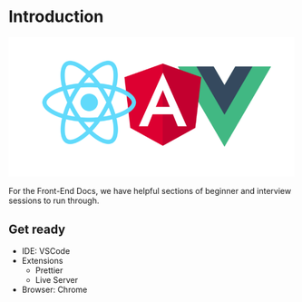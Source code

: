 # Introduction

![fw-logo](images/fw-logo.png)

For the Front-End Docs, we have helpful sections of beginner and interview sessions to run through.

## Get ready

-   IDE: VSCode
-   Extensions
    -   Prettier
    -   Live Server
-   Browser: Chrome
